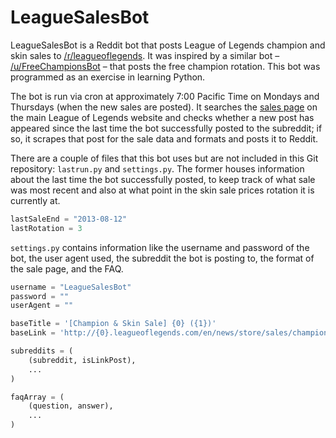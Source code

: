LeagueSalesBot
==============

LeagueSalesBot is a Reddit bot that posts League of Legends champion and skin sales to [/r/leagueoflegends](http://www.reddit.com/r/leagueoflegends). It was inspired by a similar bot – [/u/FreeChampionsBot](http://www.reddit.com/user/FreeChampionsBot) – that posts the free champion rotation. This bot was programmed as an exercise in learning Python.

The bot is run via cron at approximately 7:00 Pacific Time on Mondays and Thursdays (when the new sales are posted). It searches the [sales page](http://na.leagueoflegends.com/en/news/store/sales) on the main League of Legends website and checks whether a new post has appeared since the last time the bot successfully posted to the subreddit; if so, it scrapes that post for the sale data and formats and posts it to Reddit.

There are a couple of files that this bot uses but are not included in this Git repository: `lastrun.py` and `settings.py`. The former houses information about the last time the bot successfully posted, to keep track of what sale was most recent and also at what point in the skin sale prices rotation it is currently at.

```python
lastSaleEnd = "2013-08-12"
lastRotation = 3
```

`settings.py` contains information like the username and password of the bot, the user agent used, the subreddit the bot is posting to, the format of the sale page, and the FAQ.

```python
username = "LeagueSalesBot"
password = ""
userAgent = ""

baseTitle = '[Champion & Skin Sale] {0} ({1})'
baseLink = 'http://{0}.leagueoflegends.com/en/news/store/sales/champion-and-skin-sale-{1}-{2}'

subreddits = (
    (subreddit, isLinkPost),
    ...
)

faqArray = (
    (question, answer),
    ...
)
```
